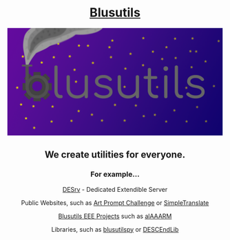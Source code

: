 <h1 align="center"><a href="https://blusutils.net" target="_blank">Blusutils</a></h1>

<div align="center"><img src="https://github.com/Blusutils/.github/blob/main/profile/blusutils_2.png?raw=true" alt="Blusutils logo" width="500">

<!-- social networks here -->

## We create utilities for everyone.

### For example...
[DESrv](https://github.com/Blusutils/DESrv) - Dedicated Extendible Server

Public Websites, such as [Art Prompt Challenge](https://github.com/Blusutils/ArtPromptChallenge) or [SimpleTranslate](https://github.com/Blusutils/SimpleTranslate)

[Blusutils EEE Projects](https://github.com/Blusutils/projEEECTS) such as [alAAARM](https://github.com/Blusutils/alAAARM)

Libraries, such as [blusutilspy](https://github.com/Blusutils/blusutilspy) or [DESCEndLib](https://github.com/Blusutils/DESrv/blob/master/DESCEnd)
</div>


